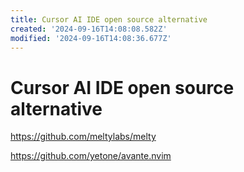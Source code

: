 ```yaml
---
title: Cursor AI IDE open source alternative
created: '2024-09-16T14:08:08.582Z'
modified: '2024-09-16T14:08:36.677Z'
---
```


# Cursor AI IDE open source alternative

https://github.com/meltylabs/melty

https://github.com/yetone/avante.nvim
